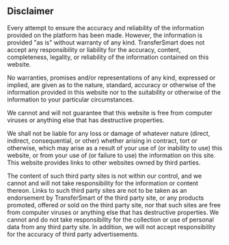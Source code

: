 ## Disclaimer

Every attempt to ensure the accuracy and reliability of the information provided on the platform has been made. However, the information is provided "as is" without warranty of any kind. TransferSmart does not accept any responsibility or liability for the accuracy, content, completeness, legality, or reliability of the information contained on this website.

No warranties, promises and/or representations of any kind, expressed or implied, are given as to the nature, standard, accuracy or otherwise of the information provided in this website nor to the suitability or otherwise of the information to your particular circumstances.

We cannot and will not guarantee that this website is free from computer viruses or anything else that has destructive properties.

We shall not be liable for any loss or damage of whatever nature (direct, indirect, consequential, or other) whether arising in contract, tort or otherwise, which may arise as a result of your use of (or inability to use) this website, or from your use of (or failure to use) the information on this site. This website provides links to other websites owned by third parties. 

The content of such third party sites is not within our control, and we cannot and will not take responsibility for the information or content thereon. Links to such third party sites are not to be taken as an endorsement by TransferSmart of the third party site, or any products promoted, offered or sold on the third party site, nor that such sites are free from computer viruses or anything else that has destructive properties. We cannot and do not take responsibility for the collection or use of personal data from any third party site. In addition, we will not accept responsibility for the accuracy of third party advertisements.
